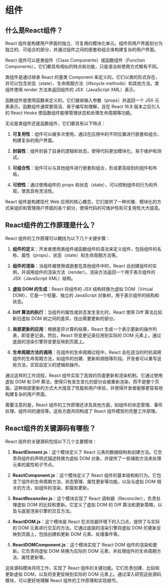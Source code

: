 # 组件

## 什么是React组件？
React 组件是构建用户界面的独立、可复用的模块化单元。组件将用户界面划分为独立的、可组合的部分，并通过组件之间的嵌套和组合来构建复杂的用户界面。

React 组件可以是类组件（Class Components）或函数组件（Function Components），它们都具有相似的特点和功能，只是语法和使用方式略有不同。

类组件是通过继承 React 的基类 Component 来定义的，它们以类的形式存在，并可以包含状态（state）、生命周期方法（lifecycle methods）和其他方法。类组件使用 render 方法来返回组件的 JSX（JavaScript XML）表示。

函数组件是使用函数来定义的，它们接收输入参数（props）并返回一个 JSX 元素表示。函数组件通常更简洁、易于编写和理解，且在 React 16.8 版本之后引入的 React Hooks 使函数组件能够管理状态和处理生命周期等功能。

无论是类组件还是函数组件，它们都具有以下特点：

1. **可复用性**：组件可以被多次使用，通过在应用中的不同位置进行嵌套和组合，构建复杂的用户界面。

2. **封装性**：组件封装了自身的逻辑和状态，使得代码更加模块化，易于维护和测试。

3. **可组合性**：组件可以与其他组件进行嵌套和组合，形成更高级别的组件和布局。

4. **可控性**：通过使用组件的 props 和状态（state），可以控制组件的行为和外观，使其具有灵活性。

React 组件是构建现代 Web 应用的核心概念，它们提供了一种优雅、模块化的方式来组织和管理用户界面的各个部分，使得代码的可维护性和可复用性大大提高。

## React组件的工作原理是什么？
React 组件的工作原理可以概括为以下几个关键步骤：

1. **组件的定义**：开发者使用类组件或函数组件的语法来定义组件，包括组件的名称、属性（props）、状态（state）和生命周期方法等。

2. **组件的渲染**：当组件被使用或嵌套在其他组件中时，React 会创建组件的实例，并调用组件的渲染方法（render）。渲染方法返回一个用于表示组件的 JSX（JavaScript XML）结构。

3. **虚拟 DOM 的生成**：React 将组件的 JSX 结构转换为虚拟 DOM（Virtual DOM），它是一个轻量、独立的 JavaScript 对象树，用于表示组件的结构和状态。

4. **Diff 算法的执行**：当组件的属性或状态发生变化时，React 使用 Diff 算法比较新旧虚拟 DOM 树之间的差异，找出需要更新的部分。

5. **局部更新的应用**：根据差异计算的结果，React 生成一个表示更新的操作列表，即变更记录。然后，React 将变更记录应用到实际的 DOM 元素上，通过底层的渲染引擎将变更反映到页面上。

6. **生命周期方法的调用**：在组件的生命周期过程中，React 会在适当的时机调用组件的生命周期方法，如组件的创建、更新和销毁等阶段。开发者可以重写这些方法，实现自定义的逻辑和操作。

通过这样的工作流程，React 组件实现了高效的页面更新和渲染机制。它通过使用虚拟 DOM 和 Diff 算法，使得只有发生变化的部分会被重新渲染，而不是整个页面。这种局部更新的方式大大提高了性能和用户体验，并使得开发者能够更容易地构建复杂的用户界面。

需要注意的是，React 组件的工作原理还涉及其他方面，如组件的状态管理、事件处理、组件间的通信等。这些方面共同构成了 React 组件模型的完整工作原理。

## React组件的关键源码有哪些？
React 组件的关键源码包括以下几个主要模块：

1. **ReactElement.js**：这个模块定义了 React 元素的数据结构和创建方法。它负责将组件的声明式描述转换为虚拟 DOM 对象，并提供了一些辅助方法来处理元素的属性和子节点。

2. **ReactComponent.js**：这个模块定义了 React 组件的基本结构和行为。它包含了组件的生命周期方法、状态管理、属性更新等功能，以及与虚拟 DOM 相关的方法，如组件的渲染、卸载和更新。

3. **ReactReconciler.js**：这个模块实现了 React 调和器（Reconciler），负责处理虚拟 DOM 的比较和更新。它定义了虚拟 DOM 的 Diff 算法和更新策略，以及与底层渲染引擎的交互方法。

4. **ReactDOM.js**：这个模块是 React 在浏览器环境下的入口点，提供了与实际的 DOM 元素进行交互的方法。它通过底层的渲染引擎将虚拟 DOM 的更新反映到页面上，包括创建和更新 DOM 元素、处理事件等。

5. **ReactDOMComponent.js**：这个模块实现了 React DOM 组件的渲染和更新。它负责将虚拟 DOM 转换为实际的 DOM 元素，并处理组件的生命周期方法、属性更新等。

这些源码模块共同工作，实现了 React 组件的关键功能。它们负责创建、比较和更新虚拟 DOM，以及将变更反映到实际的 DOM 元素上。通过深入研究这些源码模块，可以更好地理解 React 组件的工作原理和实现细节。